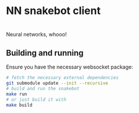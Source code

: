 # NN snakebot client
#
Neural networks, whooo!

## Building and running
Ensure you have the necessary websocket package:
```bash
# fetch the necessary external dependencies
git submodule update --init --recursive 
# build and run the snakebot
make run
# or just build it with
make build
``` 
